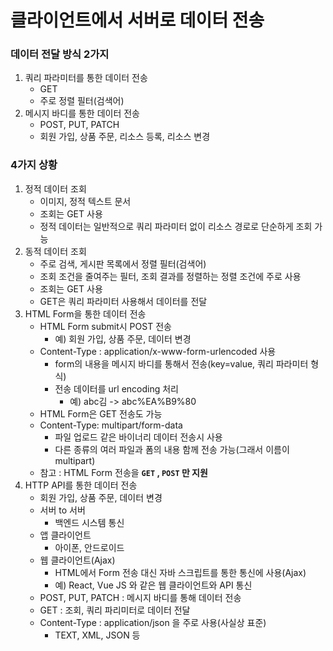 # 클라이언트에서 서버로 데이터 전송



### 데이터 전달 방식 2가지

1. 쿼리 파라미터를 통한 데이터 전송
   - GET
   - 주로 정렬 필터(검색어)
2. 메시지 바디를 통한 데이터 전송
   - POST, PUT, PATCH
   - 회원 가입, 상품 주문, 리소스 등록, 리소스 변경



### 4가지 상황

1. 정적 데이터 조회
   - 이미지, 정적 텍스트 문서
   - 조회는 GET 사용
   - 정적 데이터는 일반적으로 쿼리 파라미터 없이 리소스 경로로 단순하게 조회 가능
2. 동적 데이터 조회
   - 주로 검색, 게시판 목록에서 정렬 필터(검색어)
   - 조회 조건을 줄여주는 필터, 조회 결과를 정렬하는 정렬 조건에 주로 사용
   - 조회는 GET 사용
   - GET은 쿼리 파라미터 사용해서 데이터를 전달
3. HTML Form을 통한 데이터 전송
   - HTML Form submit시 POST 전송
     - 예) 회원 가입, 상품 주문, 데이터 변경
   - Content-Type : application/x-www-form-urlencoded 사용
     - form의 내용을 메시지 바디를 통해서 전송(key=value, 쿼리 파라미터 형식)
     - 전송 데이터를 url encoding 처리
       - 예) abc김 -> abc%EA%B9%80
   - HTML Form은 GET 전송도 가능
   - Content-Type: multipart/form-data
     - 파일 업로드 같은 바이너리 데이터 전송시 사용
     - 다른 종류의 여러 파일과 폼의 내용 함께 전송 가능(그래서 이름이 multipart)
   - 참고 : HTML Form 전송을 **`GET` , `POST` 만 지원**
4. HTTP API를 통한 데이터 전송
   - 회원 가입, 상품 주문, 데이터 변경
   - 서버 to 서버
     - 백엔드 시스템 통신
   - 앱 클라이언트
     - 아이폰, 안드로이드
   - 웹 클라이언트(Ajax)
     - HTML에서 Form 전송 대신 자바 스크립트를 통한 통신에 사용(Ajax)
     - 예) React, Vue JS 와 같은 웹 클라이언트와 API 통신
   - POST, PUT, PATCH : 메시지 바디를 통해 데이터 전송
   - GET : 조회, 쿼리 파리미터로 데이터 전달
   - Content-Type : application/json 을 주로 사용(사실상 표준)
     - TEXT, XML, JSON 등

